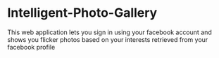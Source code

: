 # Intelligent-Photo-Gallery
This web application lets you sign in using your facebook account and shows you flicker photos based on your interests retrieved from your facebook profile
